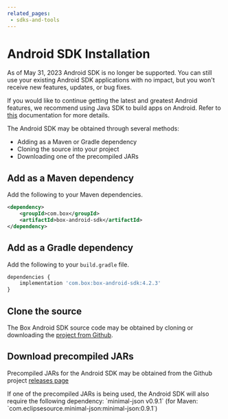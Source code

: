 ```yaml
---
related_pages:
 - sdks-and-tools
---
```


# Android SDK Installation

<Message type='warning'>
As of May 31, 2023 Android SDK is
no longer be supported. You can still
use your existing Android SDK applications
with no impact, but you won't receive new features,
updates, or bug fixes.

If you would like to continue
getting the latest and greatest Android
features, we recommend using Java SDK to build apps
on Android. Refer to [this][android-docs] documentation for more details.
</Message>

The Android SDK may be obtained through several methods:

* Adding as a Maven or Gradle dependency
* Cloning the source into your project
* Downloading one of the precompiled JARs

## Add as a Maven dependency

Add the following to your Maven dependencies.

```xml
<dependency>
    <groupId>com.box</groupId>
    <artifactId>box-android-sdk</artifactId>
</dependency>
```

## Add as a Gradle dependency

Add the following to your `build.gradle` file.

```js
dependencies {
    implementation 'com.box:box-android-sdk:4.2.3'
}
```

## Clone the source

The Box Android SDK source code may be obtained by cloning or downloading the
[project from Github][android-sdk-github].

## Download precompiled JARs

Precompiled JARs for the Android SDK may be obtained from the Github project
[releases page][android-sdk-github-releases]

<Message warning>
  If one of the precompiled JARs is being used, the Android SDK will also
  require the following dependency: `minimal-json v0.9.1` (for Maven:
  `com.eclipsesource.minimal-json:minimal-json:0.9.1`)
</Message>

[android-sdk-github]: https://github.com/box/box-android-sdk/tree/master/box-content-sdk
[android-sdk-github-releases]: https://github.com/box/box-android-sdk/releases
[android-docs]: https://github.com/box/box-java-sdk/blob/main/doc/android.md
